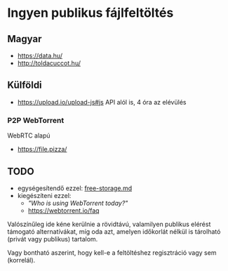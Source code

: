 # Ingyen publikus fájlfeltöltés

## Magyar

* https://data.hu/
* http://toldacuccot.hu/

## Külföldi

* https://upload.io/upload-js#js API alól is, 4 óra az elévülés

### P2P WebTorrent

WebRTC alapú

* https://file.pizza/

## TODO

* egységesítendő ezzel: [free-storage.md](free-storage.md)
* kiegészíteni ezzel:
  * _"Who is using WebTorrent today?"_
  * https://webtorrent.io/faq

Valószínűleg ide kéne kerülnie a rövidtávú, valamilyen publikus elérést támogató alternatívákat, míg oda azt, amelyen időkorlát nélkül is tárolható (privát vagy publikus) tartalom.

Vagy bontható aszerint, hogy kell-e a feltöltéshez regisztráció vagy sem (korrelál).
